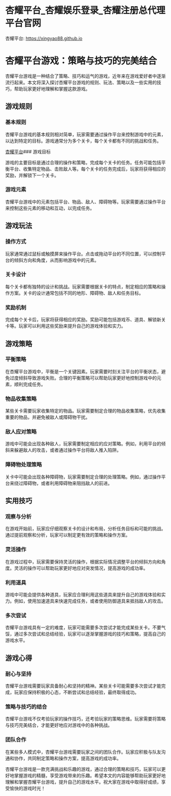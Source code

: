 # 杏耀平台_杏耀娱乐登录_杏耀注册总代理平台官网

杏耀平台: <https://xingyao88.github.io>

# 杏耀平台游戏：策略与技巧的完美结合

杏耀平台游戏是一种结合了策略、技巧和运气的游戏，近年来在游戏爱好者中逐渐流行起来。本文将深入探讨杏耀平台游戏的规则、玩法、策略以及一些实用的技巧，帮助玩家更好地理解和掌握这款游戏。

## 游戏规则

### 基本规则

杏耀平台游戏的基本规则相对简单，玩家需要通过操作平台来控制游戏中的元素，以达到特定的目标。游戏通常分为多个关卡，每个关卡都有不同的挑战和任务。

[杏耀平台](https://www.xiangyao8.xyz)### 游戏目标

游戏的主要目标是通过合理的操作和策略，完成每个关卡的任务。任务可能包括平衡平台、收集特定物品、击败敌人等。每个关卡的任务完成后，玩家将获得相应的奖励，并解锁下一个关卡。

### 游戏元素

杏耀平台游戏中的元素包括平台、物品、敌人、障碍物等。玩家需要通过操作平台来控制这些元素的移动和互动，以完成任务。

## 游戏玩法

### 操作方式

玩家通常通过鼠标或触摸屏来操作平台。点击或拖动平台的不同位置，可以控制平台的倾斜方向和角度，从而影响游戏中的元素。

### 关卡设计

每个关卡都有独特的设计和挑战。玩家需要根据关卡的特点，制定相应的策略和操作方案。关卡的设计通常包括不同的地形、障碍物、敌人和任务目标。

### 奖励机制

完成每个关卡后，玩家将获得相应的奖励。奖励可能包括游戏币、道具、解锁新关卡等。玩家可以利用这些奖励来提升自己的游戏体验和实力。

## 游戏策略

### 平衡策略

在杏耀平台游戏中，平衡是一个关键因素。玩家需要时刻关注平台的平衡状态，避免过度倾斜导致游戏失败。合理的平衡策略可以帮助玩家更好地控制游戏中的元素，顺利完成任务。

### 物品收集策略

某些关卡需要玩家收集特定的物品。玩家需要制定合理的物品收集策略，优先收集重要的物品，并避免被敌人或障碍物干扰。

### 敌人应对策略

游戏中可能会出现各种敌人，玩家需要制定相应的应对策略。例如，利用平台的倾斜来躲避敌人的攻击，或者通过操作平台将敌人推入陷阱。

### 障碍物处理策略

关卡中可能会出现各种障碍物，玩家需要制定合理的处理策略。例如，通过操作平台来绕过障碍物，或者利用障碍物来阻挡敌人的前进。

## 实用技巧

### 观察与分析

在游戏开始前，玩家应仔细观察关卡的设计和布局，分析任务目标和可能的挑战。通过提前观察和分析，玩家可以制定更有效的策略和操作方案。

### 灵活操作

在游戏过程中，玩家需要保持灵活的操作，根据实际情况调整平台的倾斜方向和角度。灵活的操作可以帮助玩家更好地应对突发情况，提高游戏的成功率。

### 利用道具

游戏中可能会提供各种道具，玩家应合理利用这些道具来提升自己的游戏体验和实力。例如，使用加速道具来快速完成任务，或者使用防御道具来抵挡敌人的攻击。

### 多次尝试

杏耀平台游戏具有一定的难度，玩家可能需要多次尝试才能完成某些关卡。不要气馁，通过多次尝试和总结经验，玩家可以逐渐掌握游戏的技巧和策略，提高自己的游戏水平。

## 游戏心得

### 耐心与坚持

杏耀平台游戏需要玩家具备耐心和坚持的精神。某些关卡可能需要多次尝试才能完成，玩家应保持积极的心态，不断尝试和总结经验，最终取得成功。

### 策略与技巧的结合

杏耀平台游戏不仅考验玩家的操作技巧，还考验玩家的策略思维。玩家需要将策略与技巧完美结合，才能更好地应对游戏中的各种挑战。

### 团队合作

在某些多人模式中，杏耀平台游戏需要玩家之间的团队合作。玩家应积极与队友沟通和协作，共同制定策略和操作方案，提高游戏的成功率。

杏耀平台游戏是一款充满挑战和乐趣的游戏，通过合理的策略和技巧，玩家可以更好地掌握游戏的精髓，享受游戏带来的乐趣。希望本文的内容能够帮助玩家更好地理解和掌握杏耀平台游戏，提升自己的游戏水平。祝大家在游戏中取得好成绩，享受愉快的游戏时光！